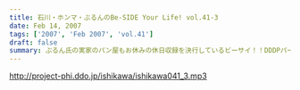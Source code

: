 ```yaml
---
title: 石川・ホンマ・ぶるんのBe-SIDE Your Life! vol.41-3
date: Feb 14, 2007
tags: ['2007', 'Feb 2007', 'vol.41']
draft: false
summary: ぶるん氏の実家のパン屋もお休みの休日収録を決行しているビーサイ！！DDDPパーカのお知らせ等でちょっとオープニングが長くなってしまいコーナーが少々少なめととなっております！来週はがっつりとやりたいところですが、スケジュールの都合もあり収録については「お知らせ」の方を要チェックしておいて下さい！不規則御免！NAMAE
---
```


http://project-phi.ddo.jp/ishikawa/ishikawa041_3.mp3
